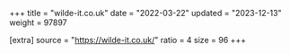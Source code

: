 +++
title = "wilde-it.co.uk"
date = "2022-03-22"
updated = "2023-12-13"
weight = 97897

[extra]
source = "https://wilde-it.co.uk/"
ratio = 4
size = 96
+++
